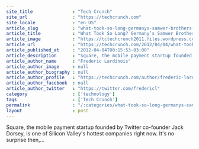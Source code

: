 ```yaml
---
site_title               : "Tech Crunch"
site_url                 : "https://techcrunch.com"
site_locale              : "en_US"
article_slug             : "what-took-so-long-germanys-samwer-brothers-rumored-to-launch-a-square-clone-soon"
article_title            : "What Took So Long? Germany’s Samwer Brothers Rumored to Launch a Square Clone Soon"
article_image            : "https://tctechcrunch2011.files.wordpress.com/2012/04/square_rocket_logo.jpg?w=219&h=111&crop=1"
article_url              : "https://techcrunch.com/2012/04/04/what-took-so-long-germanys-samwer-brothers-rumored-to-launch-a-square-clone-soon/"
article_published_at     : "2012-04-04T00:15:53-03:00"
article_description      : "Square, the mobile payment startup founded by Twitter co-founder Jack Dorsey, is one of Silicon Valley's hottest companies right now. It's no surprise then,..."
article_author_name      : "Frederic Lardinois"
article_author_image     : null
article_author_biography : null
article_author_profile   : "https://techcrunch.com/author/frederic-lardinois/"
article_author_facebook  : null
article_author_twitter   : "https://twitter.com/fredericl"
category                 : ['technology']
tags                     : ['Tech Crunch']
permalink                : "/:categories/what-took-so-long-germanys-samwer-brothers-rumored-to-launch-a-square-clone-soon/"
layout                   : post
---
```


Square, the mobile payment startup founded by Twitter co-founder Jack Dorsey, is one of Silicon Valley's hottest companies right now. It's no surprise then,...
